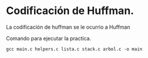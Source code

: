 # Codificación de Huffman.

La codificación de huffman se le ocurrio a Huffman

Comando para ejecutar la practica.

```
gcc main.c helpers.c lista.c stack.c arbol.c -o main
```
